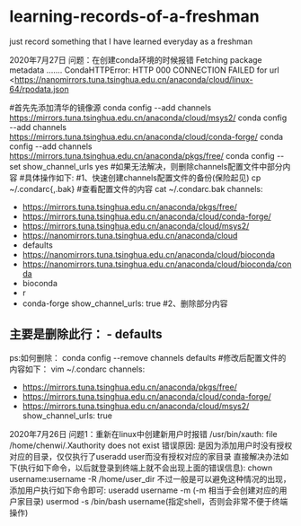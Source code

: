 # learning-records-of-a-freshman
just record something that I have
learned everyday as a freshman

2020年7月27日
问题：在创建conda环境的时候报错
Fetching package metadata .......
CondaHTTPError: HTTP 000 CONNECTION FAILED for url <https://nanomirrors.tuna.tsinghua.edu.cn/anaconda/cloud/linux-64/rpodata.json

#首先先添加清华的镜像源
conda config --add channels https://mirrors.tuna.tsinghua.edu.cn/anaconda/cloud/msys2/
conda config --add channels https://mirrors.tuna.tsinghua.edu.cn/anaconda/cloud/conda-forge/
conda config --add channels https://mirrors.tuna.tsinghua.edu.cn/anaconda/pkgs/free/
conda config --set show_channel_urls yes
#如果无法解决，则删除channels配置文件中部分内容
#具体操作如下:
#1、快速创建channels配置文件的备份(保险起见)
cp ~/.condarc{,.bak}
#查看配置文件的内容
cat ~/.condarc.bak 
channels:
  - https://mirrors.tuna.tsinghua.edu.cn/anaconda/pkgs/free/
  - https://mirrors.tuna.tsinghua.edu.cn/anaconda/cloud/conda-forge/
  - https://mirrors.tuna.tsinghua.edu.cn/anaconda/cloud/msys2/
  - https://nanomirrors.tuna.tsinghua.edu.cn/anaconda/cloud
  - defaults
  - https://nanomirrors.tuna.tsinghua.edu.cn/anaconda/cloud/bioconda
  - https://nanomirrors.tuna.tsinghua.edu.cn/anaconda/cloud/bioconda/conda
  - bioconda
  - r
  - conda-forge
show_channel_urls: true
#2、删除部分内容
## 主要是删除此行： - defaults
ps:如何删除： conda config --remove channels defaults
#修改后配置文件的内容如下：
vim ~/.condarc
channels:
  - https://mirrors.tuna.tsinghua.edu.cn/anaconda/pkgs/free/
  - https://mirrors.tuna.tsinghua.edu.cn/anaconda/cloud/conda-forge/
  - https://mirrors.tuna.tsinghua.edu.cn/anaconda/cloud/msys2/
show_channel_urls: true


2020年7月26日
问题1：重新在linux中创建新用户时报错
/usr/bin/xauth: file /home/chenwi/.Xauthority does not exist
错误原因:
是因为添加用户时没有授权对应的目录，仅仅执行了useradd user而没有授权对应的家目录
直接解决办法如下(执行如下命令，以后就登录到终端上就不会出现上面的错误信息):
chown username:username -R /home/user_dir
不过一般是可以避免这种情况的出现，添加用户执行如下命令即可:
useradd username -m (-m 相当于会创建对应的用户家目录)
usermod -s /bin/bash username(指定shell，否则会非常不便于终端操作)
